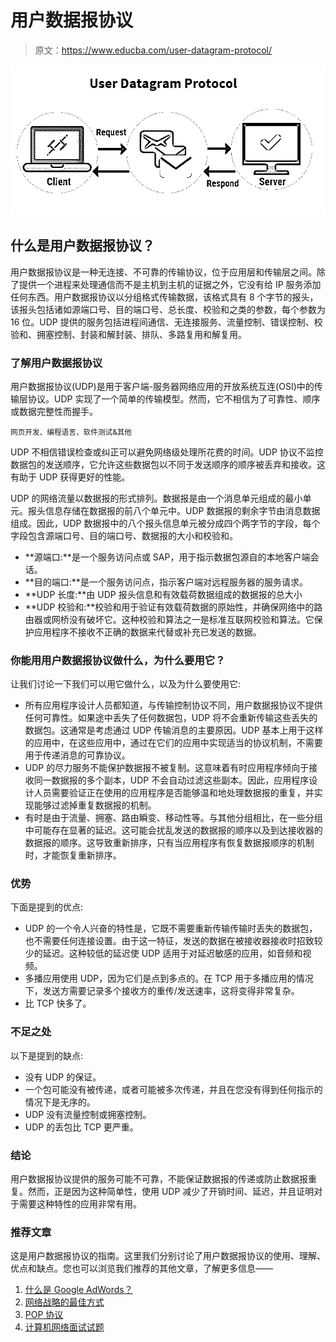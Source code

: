 # 用户数据报协议

> 原文：<https://www.educba.com/user-datagram-protocol/>

![User Datagram Protocol](img/9dc9befed9f00b44abaafec5b0c3a3de.png)



## 什么是用户数据报协议？

用户数据报协议是一种无连接、不可靠的传输协议，位于应用层和传输层之间。除了提供一个进程来处理通信而不是主机到主机的证据之外，它没有给 IP 服务添加任何东西。用户数据报协议以分组格式传输数据，该格式具有 8 个字节的报头，该报头包括诸如源端口号、目的端口号、总长度、校验和之类的参数，每个参数为 16 位。UDP 提供的服务包括进程间通信、无连接服务、流量控制、错误控制、校验和、拥塞控制、封装和解封装、排队、多路复用和解复用。

### 了解用户数据报协议

用户数据报协议(UDP)是用于客户端-服务器网络应用的开放系统互连(OSI)中的传输层协议。UDP 实现了一个简单的传输模型。然而，它不相信为了可靠性、顺序或数据完整性而握手。

<small>网页开发、编程语言、软件测试&其他</small>

UDP 不相信错误检查或纠正可以避免网络级处理所花费的时间。UDP 协议不监控数据包的发送顺序，它允许这些数据包以不同于发送顺序的顺序被丢弃和接收。这有助于 UDP 获得更好的性能。

UDP 的网络流量以数据报的形式排列。数据报是由一个消息单元组成的最小单元。报头信息存储在数据报的前八个单元中。UDP 数据报的剩余字节由消息数据组成。因此，UDP 数据报中的八个报头信息单元被分成四个两字节的字段，每个字段包含源端口号、目的端口号、数据报的大小和校验和。

*   **源端口:**是一个服务访问点或 SAP，用于指示数据包源自的本地客户端会话。
*   **目的端口:**是一个服务访问点，指示客户端对远程服务器的服务请求。
*   **UDP 长度:**由 UDP 报头信息和有效载荷数据组成的数据报的总大小
*   **UDP 校验和:**校验和用于验证有效载荷数据的原始性，并确保网络中的路由器或网桥没有破坏它。这种校验和算法之一是标准互联网校验和算法。它保护应用程序不接收不正确的数据来代替或补充已发送的数据。

### 你能用用户数据报协议做什么，为什么要用它？

让我们讨论一下我们可以用它做什么，以及为什么要使用它:

*   所有应用程序设计人员都知道，与传输控制协议不同，用户数据报协议不提供任何可靠性。如果途中丢失了任何数据包，UDP 将不会重新传输这些丢失的数据包。这通常是考虑通过 UDP 传输消息的主要原因。UDP 基本上用于这样的应用中，在这些应用中，通过在它们的应用中实现适当的协议机制，不需要用于传递消息的可靠协议。
*   UDP 的尽力服务不能保护数据报不被复制。这意味着有时应用程序倾向于接收同一数据报的多个副本，UDP 不会自动过滤这些副本。因此，应用程序设计人员需要验证正在使用的应用程序是否能够温和地处理数据报的重复，并实现能够过滤掉重复数据报的机制。
*   有时是由于流量、拥塞、路由瞬变、移动性等。与其他分组相比，在一些分组中可能存在显著的延迟。这可能会扰乱发送的数据报的顺序以及到达接收器的数据报的顺序。这导致重新排序，只有当应用程序有恢复数据报顺序的机制时，才能恢复重新排序。

### 优势

下面是提到的优点:

*   UDP 的一个令人兴奋的特性是，它既不需要重新传输传输时丢失的数据包，也不需要任何连接设置。由于这一特征，发送的数据在被接收器接收时招致较少的延迟。这种较低的延迟使 UDP 适用于对延迟敏感的应用，如音频和视频。
*   多播应用使用 UDP，因为它们是点到多点的。在 TCP 用于多播应用的情况下，发送方需要记录多个接收方的重传/发送速率，这将变得非常复杂。
*   比 TCP 快多了。

### 不足之处

以下是提到的缺点:

*   没有 UDP 的保证。
*   一个包可能没有被传递，或者可能被多次传递，并且在您没有得到任何指示的情况下是无序的。
*   UDP 没有流量控制或拥塞控制。
*   UDP 的丢包比 TCP 更严重。

### 结论

用户数据报协议提供的服务可能不可靠，不能保证数据报的传递或防止数据报重复。然而，正是因为这种简单性，使用 UDP 减少了开销时间、延迟，并且证明对于需要这种特性的应用非常有用。

### 推荐文章

这是用户数据报协议的指南。这里我们分别讨论了用户数据报协议的使用、理解、优点和缺点。您也可以浏览我们推荐的其他文章，了解更多信息——

1.  [什么是 Google AdWords？](https://www.educba.com/what-is-google-adwords/)
2.  [网络战略的最佳方式](https://www.educba.com/networking-strategies/)
3.  [POP 协议](https://www.educba.com/pop-protocol/)
4.  [计算机网络面试试题](https://www.educba.com/computer-network-interview-questions/)





